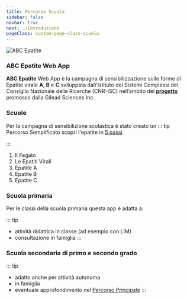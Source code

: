 ```yaml
---
title: Percorso Scuola
sidebar: false
navbar: true
next: ./Introduzione
pageClass: custom-page-class-scuola
---
```


![ABC Epatite](/images/icons/icon-128x128.png)

### ABC Epatite Web App

**ABC Epatite** Web App è la campagna di sensibilizzazione sulle forme di Epatite virale **A**, **B** e **C** sviluppata dall'Istituto dei Sistemi Complessi del Consiglio Nazionale delle Ricerche (CNR-ISC) nell’ambito del **[progetto ](../About/)** promosso dalla Gilead Sciences Inc.

### Scuole

Per la campagna di sensibilizione scolastica è stato creato un
::: tip Percorso Semplificato
scopri l'epatite in [5 passi](./Introduzione/)

:::

1. Il Fegato
2. Le Epatiti Virali
3. Epatite A
4. Epatite B
5. Epatite C

### Scuola primaria

Per le classi della scuola primaria questa app è adatta a:

::: tip

- attività didattica in classe (ad esempio con LIM)
- consultazione in famiglia
  :::

### Scuola secondaria di primo e secondo grado

::: tip

- adatto anche per attività autonoma
- in famiglia
- eventuale approfondimento nel [Percorso Principale](../Introduzione/)
  :::
  <ShareMe/>
